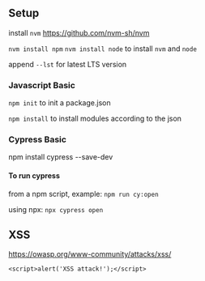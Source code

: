 ## Setup

install `nvm` https://github.com/nvm-sh/nvm

`nvm install npm` `nvm install node` to install `nvm` and `node` 

append `--lst` for latest LTS version

### Javascript Basic

`npm init` to init a package.json

`npm install` to install modules according to the json

### Cypress Basic
npm install cypress --save-dev

#### To run cypress
from a npm script, example: `npm run cy:open`

using npx: `npx cypress open`

## XSS

https://owasp.org/www-community/attacks/xss/

`<script>alert('XSS attack!');</script>`
